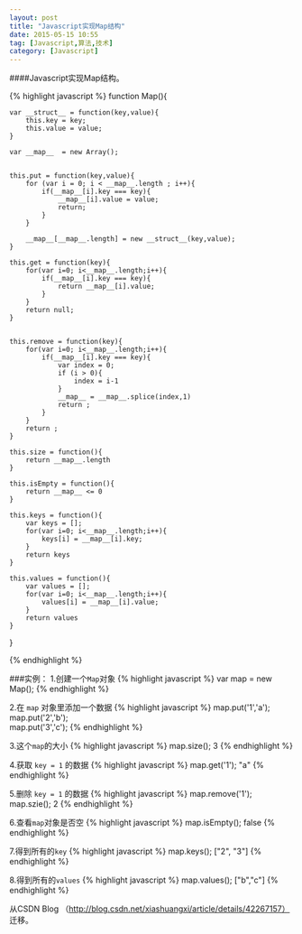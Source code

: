 ```yaml
---
layout: post
title: "Javascript实现Map结构"
date: 2015-05-15 10:55
tag: [Javascript,算法,技术]
category: [Javascript]
---
```

####Javascript实现Map结构。

{% highlight javascript %}
function Map(){

    var __struct__ = function(key,value){
        this.key = key;
        this.value = value;
    }

    var __map__  = new Array();


    this.put = function(key,value){
        for (var i = 0; i < __map__.length ; i++){
            if(__map__[i].key === key){
                __map__[i].value = value;
                return;
            }
        }

        __map__[__map__.length] = new __struct__(key,value);
    }

    this.get = function(key){
        for(var i=0; i<__map__.length;i++){
            if(__map__[i].key === key){
                return __map__[i].value;
            }
        }
        return null;
    }


    this.remove = function(key){
        for(var i=0; i<__map__.length;i++){
            if(__map__[i].key === key){
                var index = 0;
                if (i > 0){
                    index = i-1
                }
                __map__ = __map__.splice(index,1)
                return ;
            }
        }
        return ;
    }

    this.size = function(){
        return __map__.length
    }

    this.isEmpty = function(){
        return __map__ <= 0
    }

    this.keys = function(){
        var keys = [];
        for(var i=0; i<__map__.length;i++){
            keys[i] = __map__[i].key;
        }
        return keys
    }

    this.values = function(){
        var values = [];
        for(var i=0; i<__map__.length;i++){
            values[i] = __map__[i].value;
        }
        return values
    }
}

{% endhighlight %}

###实例：
1.创建一个`Map`对象
{% highlight javascript %}
var map = new Map();
{% endhighlight %}

2.在 `map` 对象里添加一个数据
{% highlight javascript %}
map.put('1','a');
map.put('2','b');  
map.put('3','c');
{% endhighlight %}

3.这个`map`的大小
{% highlight javascript %}
map.size();
3
{% endhighlight %}

4.获取 `key = 1` 的数据
{% highlight javascript %}
map.get('1');
"a"
{% endhighlight %}

5.删除 `key = 1` 的数据
{% highlight javascript %}
map.remove('1');
map.szie();
2
{% endhighlight %}

6.查看`map`对象是否空
{% highlight javascript %}
map.isEmpty();
false
{% endhighlight %}

7.得到所有的`key`
{% highlight javascript %}
map.keys();
["2", "3"]
{% endhighlight %}

8.得到所有的`values`
{% highlight javascript %}
map.values();
["b","c"]
{% endhighlight %}

从CSDN Blog （http://blog.csdn.net/xiashuangxi/article/details/42267157） 迁移。
